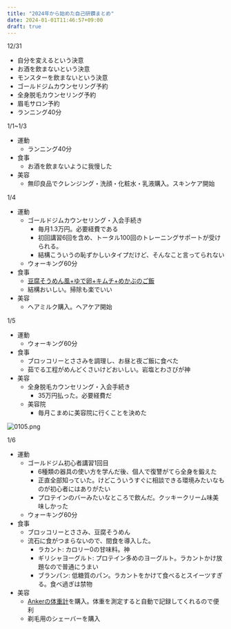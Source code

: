 ```yaml
---
title: "2024年から始めた自己研鑽まとめ"
date: 2024-01-01T11:46:57+09:00
draft: true
---
```


12/31
- 自分を変えるという決意
- お酒を飲まないという決意
- モンスターを飲まないという決意
- ゴールドジムカウンセリング予約
- 全身脱毛カウンセリング予約
- 眉毛サロン予約
- ランニング40分

1/1~1/3
- 運動
  - ランニング40分
- 食事
  - お酒を飲まないように我慢した
- 美容
  - 無印良品でクレンジング・洗顔・化粧水・乳液購入。スキンケア開始

1/4
- 運動
  - ゴールドジムカウンセリング・入会手続き
    - 毎月1.3万円。必要経費である
    - 初回講習6回を含め、トータル100回のトレーニングサポートが受けられる。
    - 結構こういうの恥ずかしいタイプだけど、そんなこと言ってられない
  - ウォーキング60分
- 食事
  - [豆腐そうめん風+ゆで卵+キムチ+めかぶのご飯](https://youtube.com/shorts/8RqSWPNC4Zc?si=w7oZyz3j_PMvXqY8)
  - 結構おいしい。掃除も楽でいい
- 美容
  - ヘアミルク購入。ヘアケア開始

1/5
- 運動
  - ウォーキング60分
- 食事
  - ブロッコリーとささみを調理し、お昼と夜ご飯に食べた
  - 茹でる工程がめんどくさいけどおいしい。岩塩とわさびが神
- 美容
  - 全身脱毛カウンセリング・入会手続き
    - 35万円払った。必要経費だ
  - 美容院
    - 毎月こまめに美容院に行くことを決めた

![0105.png](./0105.png)


1/6
- 運動
  - ゴールドジム初心者講習1回目
    - 6種類の器具の使い方を学んだ後、個人で復讐がてら全身を鍛えた
    - 正直全部知っていた。けどこういうすぐに相談できる環境みたいなものが初心者にはありがたい
    - プロテインのバーみたいなところで飲んだ。クッキークリーム味美味しかった
  - ウォーキング60分
- 食事
  - ブロッコリーとささみ、豆腐そうめん
  - 流石に食がつまらないので、間食を導入した。
    - ラカント: カロリー0の甘味料。神
    - ギリシャヨーグルト: プロテイン多めのヨーグルト。ラカントかけ放題なので普通にうまい
    - ブランパン: 低糖質のパン。ラカントをかけて食べるとスイーツすぎる。食べ過ぎは禁物
- 美容
  - [Ankerの体重計](https://www.amazon.co.jp/Eufy-%E3%83%A6%E3%83%BC%E3%83%95%E3%82%A3-Pro%EF%BC%88%E4%BD%93%E9%87%8D%E4%BD%93%E7%B5%84%E6%88%90%E8%A8%88%EF%BC%89%E3%80%90%E3%82%A2%E3%83%97%E3%83%AA%E5%AF%BE%E5%BF%9C-Fitbit%E9%80%A3%E6%90%BA-3D%E3%83%A2%E3%83%87%E3%83%AB%E3%80%91%E3%83%96%E3%83%A9%E3%83%83%E3%82%AF/dp/B0BG5FJ33T/ref=asc_df_B0BG5FJ33T/?tag=jpgo-22&linkCode=df0&hvadid=622904596996&hvpos=&hvnetw=g&hvrand=13451867985342636963&hvpone=&hvptwo=&hvqmt=&hvdev=c&hvdvcmdl=&hvlocint=&hvlocphy=1009300&hvtargid=pla-2009843048557&psc=1&mcid=a7708800fd413146af546c71c53f5809)を購入。体重を測定すると自動で記録してくれるので便利
  - 剃毛用のシェーバーを購入
